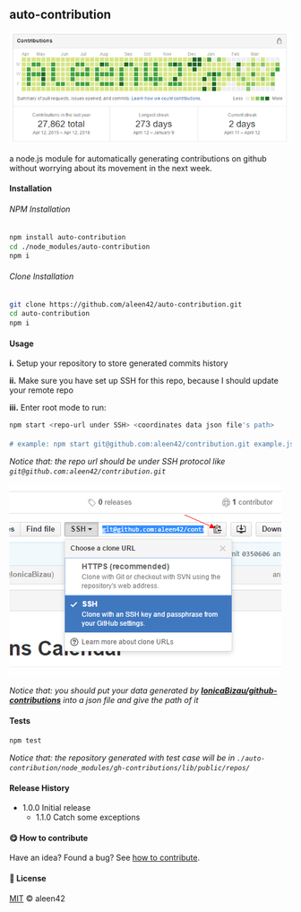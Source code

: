 ## auto-contribution

<img src="example.png">

a node.js module for automatically generating contributions on github without worrying about its movement in the next week.

#### Installation

###### NPM Installation

```bash
npm install auto-contribution
cd ./node_modules/auto-contribution
npm i
```

###### Clone Installation

```bash
git clone https://github.com/aleen42/auto-contribution.git
cd auto-contribution
npm i
```

#### Usage

**i.** Setup your repository to store generated commits history

**ii.** Make sure you have set up SSH for this repo, because I should update your remote repo

**iii.** Enter root mode to run:

```bash
npm start <repo-url under SSH> <coordinates data json file's path>

# example: npm start git@github.com:aleen42/contribution.git example.json
```

*Notice that: the repo url should be under SSH protocol like `git@github.com:aleen42/contribution.git`*

<img src="./screenshot1.png">

*Notice that: you should put your data generated by [**IonicaBizau/github-contributions**](https://github.com/IonicaBizau/github-contributions) into a json file and give the path of it*

#### Tests

```bash
npm test
```

*Notice that: the repository generated with test case will be in `./auto-contribution/node_modules/gh-contributions/lib/public/repos/`*

#### Release History

* 1.0.0 Initial release
	* 1.1.0 Catch some exceptions

#### :yum: How to contribute

Have an idea? Found a bug? See [how to contribute](https://aleen42.gitbooks.io/personalwiki/content/contribution.html).

#### :scroll: License

[MIT](https://aleen42.gitbooks.io/personalwiki/content/MIT.html) © aleen42
